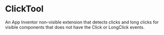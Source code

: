 # ClickTool
An App Inventor non-visible extension that detects clicks and long clicks for visible components that does not have the Click or LongClick events.
